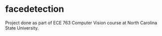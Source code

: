 # facedetection

Project done as part of ECE 763 Computer Vision course at North Carolina State University.
